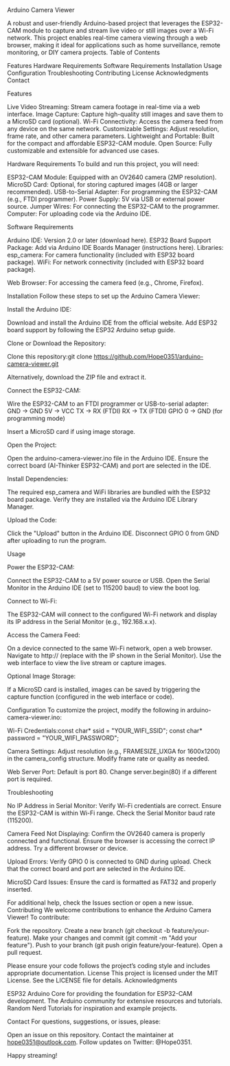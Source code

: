 Arduino Camera Viewer
  
A robust and user-friendly Arduino-based project that leverages the ESP32-CAM module to capture and stream live video or still images over a Wi-Fi network. This project enables real-time camera viewing through a web browser, making it ideal for applications such as home surveillance, remote monitoring, or DIY camera projects.
Table of Contents

Features
Hardware Requirements
Software Requirements
Installation
Usage
Configuration
Troubleshooting
Contributing
License
Acknowledgments
Contact

Features

Live Video Streaming: Stream camera footage in real-time via a web interface.
Image Capture: Capture high-quality still images and save them to a MicroSD card (optional).
Wi-Fi Connectivity: Access the camera feed from any device on the same network.
Customizable Settings: Adjust resolution, frame rate, and other camera parameters.
Lightweight and Portable: Built for the compact and affordable ESP32-CAM module.
Open Source: Fully customizable and extensible for advanced use cases.

Hardware Requirements
To build and run this project, you will need:

ESP32-CAM Module: Equipped with an OV2640 camera (2MP resolution).
MicroSD Card: Optional, for storing captured images (4GB or larger recommended).
USB-to-Serial Adapter: For programming the ESP32-CAM (e.g., FTDI programmer).
Power Supply: 5V via USB or external power source.
Jumper Wires: For connecting the ESP32-CAM to the programmer.
Computer: For uploading code via the Arduino IDE.

Software Requirements

Arduino IDE: Version 2.0 or later (download here).
ESP32 Board Support Package: Add via Arduino IDE Boards Manager (instructions here).
Libraries:
esp_camera: For camera functionality (included with ESP32 board package).
WiFi: For network connectivity (included with ESP32 board package).


Web Browser: For accessing the camera feed (e.g., Chrome, Firefox).

Installation
Follow these steps to set up the Arduino Camera Viewer:

Install the Arduino IDE:

Download and install the Arduino IDE from the official website.
Add ESP32 board support by following the ESP32 Arduino setup guide.


Clone or Download the Repository:

Clone this repository:git clone https://github.com/Hope0351/arduino-camera-viewer.git


Alternatively, download the ZIP file and extract it.


Connect the ESP32-CAM:

Wire the ESP32-CAM to an FTDI programmer or USB-to-serial adapter:
GND → GND
5V → VCC
TX → RX (FTDI)
RX → TX (FTDI)
GPIO 0 → GND (for programming mode)


Insert a MicroSD card if using image storage.


Open the Project:

Open the arduino-camera-viewer.ino file in the Arduino IDE.
Ensure the correct board (AI-Thinker ESP32-CAM) and port are selected in the IDE.


Install Dependencies:

The required esp_camera and WiFi libraries are bundled with the ESP32 board package. Verify they are installed via the Arduino IDE Library Manager.


Upload the Code:

Click the "Upload" button in the Arduino IDE.
Disconnect GPIO 0 from GND after uploading to run the program.



Usage

Power the ESP32-CAM:

Connect the ESP32-CAM to a 5V power source or USB.
Open the Serial Monitor in the Arduino IDE (set to 115200 baud) to view the boot log.


Connect to Wi-Fi:

The ESP32-CAM will connect to the configured Wi-Fi network and display its IP address in the Serial Monitor (e.g., 192.168.x.x).


Access the Camera Feed:

On a device connected to the same Wi-Fi network, open a web browser.
Navigate to http://<ESP32-CAM-IP-ADDRESS> (replace with the IP shown in the Serial Monitor).
Use the web interface to view the live stream or capture images.


Optional Image Storage:

If a MicroSD card is installed, images can be saved by triggering the capture function (configured in the web interface or code).



Configuration
To customize the project, modify the following in arduino-camera-viewer.ino:

Wi-Fi Credentials:const char* ssid = "YOUR_WIFI_SSID";
const char* password = "YOUR_WIFI_PASSWORD";


Camera Settings:
Adjust resolution (e.g., FRAMESIZE_UXGA for 1600x1200) in the camera_config structure.
Modify frame rate or quality as needed.


Web Server Port:
Default is port 80. Change server.begin(80) if a different port is required.



Troubleshooting

No IP Address in Serial Monitor:
Verify Wi-Fi credentials are correct.
Ensure the ESP32-CAM is within Wi-Fi range.
Check the Serial Monitor baud rate (115200).


Camera Feed Not Displaying:
Confirm the OV2640 camera is properly connected and functional.
Ensure the browser is accessing the correct IP address.
Try a different browser or device.


Upload Errors:
Verify GPIO 0 is connected to GND during upload.
Check that the correct board and port are selected in the Arduino IDE.


MicroSD Card Issues:
Ensure the card is formatted as FAT32 and properly inserted.



For additional help, check the Issues section or open a new issue.
Contributing
We welcome contributions to enhance the Arduino Camera Viewer! To contribute:

Fork the repository.
Create a new branch (git checkout -b feature/your-feature).
Make your changes and commit (git commit -m "Add your feature").
Push to your branch (git push origin feature/your-feature).
Open a pull request.

Please ensure your code follows the project’s coding style and includes appropriate documentation.
License
This project is licensed under the MIT License. See the LICENSE file for details.
Acknowledgments

ESP32 Arduino Core for providing the foundation for ESP32-CAM development.
The Arduino community for extensive resources and tutorials.
Random Nerd Tutorials for inspiration and example projects.

Contact
For questions, suggestions, or issues, please:

Open an issue on this repository.
Contact the maintainer at hope0351@outlook.com.
Follow updates on Twitter: @Hope0351.

Happy streaming!
